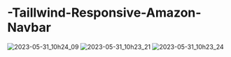 # -Taillwind-Responsive-Amazon-Navbar

![2023-05-31_10h24_09](https://github.com/gregDiovani/-Taillwind-Responsive-Amazon-Navbar/assets/83853641/4d311366-bc66-429f-907a-1dad24522617)
![2023-05-31_10h23_21](https://github.com/gregDiovani/-Taillwind-Responsive-Amazon-Navbar/assets/83853641/51c7ec32-c42f-4092-b0a6-14aaa73da74f)
![2023-05-31_10h23_24](https://github.com/gregDiovani/-Taillwind-Responsive-Amazon-Navbar/assets/83853641/c58179ae-e001-4c07-b342-e2ab660ae945)
